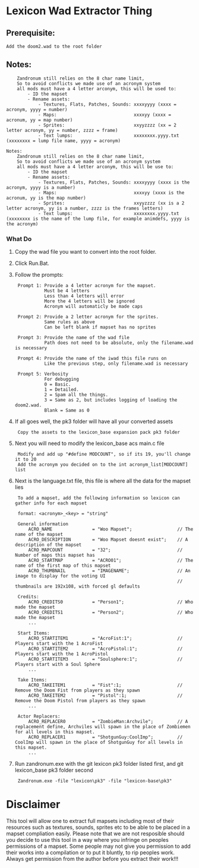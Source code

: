 # Lexicon Wad Extractor Thing


## Prerequisite:
    Add the doom2.wad to the root folder

## Notes:
        Zandronum still relies on the 8 char name limit,
        So to avoid conflicts we made use of an acronym system
        all mods must have a 4 letter arconym, this will be used to:
            - ID the mapset
            - Rename assets:
                - Textures, Flats, Patches, Sounds: xxxxyyyy (xxxx = acronym, yyyy = number)
                - Maps:                             xxxxyy (xxxx = acronum, yy = map number)
                - Sprites:                          xxyyzzzz (xx = 2 letter acronym, yy = number, zzzz = frame)
                - Text lumps:                       xxxxxxxx.yyyy.txt (xxxxxxxx = lump file name, yyyy = acronym)

    Notes:
        Zandronum still relies on the 8 char name limit,
        So to avoid conflicts we made use of an acronym system
        all mods must have a 4 letter arconym, this will be use to:
            - ID the mapset
            - Rename assets:
                - Textures, Flats, Patches, Sounds: xxxxyyyy (xxxx is the acronym, yyyy is a number)
                - Maps:                             xxxxyy (xxxx is the acronum, yy is the map number)
                - Sprites:                          xxyyzzzz (xx is a 2 letter acronym, yy is a number, zzzz is the frames letters)
                - Text lumps:                       xxxxxxxx.yyyy.txt (xxxxxxxx is the name of the lump file, for example animdefs, yyyy is the acronym)




### What Do
1) Copy the wad file you want to convert into the root folder.
2) Click Run.Bat.
3) Follow the prompts:

        Prompt 1: Provide a 4 letter acronym for the mapset.
                  Must be 4 letters
                  Less than 4 letters will error
                  More the 4 letters will be ignored
                  Acronym will automaticly be made caps

        Prompt 2: Provide a 2 letter acronym for the sprites.
                  Same rules as above
                  Can be left blank if mapset has no sprites

        Prompt 3: Provide the name of the wad file
                  Path does not need to be absolute, only the filename.wad is necessary

        Prompt 4: Provide the name of the iwad this file runs on
                  Like the previous step, only filename.wad is necessary

        Prompt 5: Verbosity
                  For debugging
                  0 = Basic.
                  1 = Detailed.
                  2 = Spam all the things.
                  3 = Same as 2, but includes logging of loading the doom2.wad.
                  Blank = Same as 0

4) If all goes well, the pk3 folder will have all your converted assets

        Copy the assets to the lexicon_base expansion pack pk3 folder

5) Next you will need to modify the lexicon_base acs main.c file

        Modify and add up "#define MODCOUNT", so if its 19, you'll change it to 20
        Add the acronym you decided on to the int acronym_list[MODCOUNT] list

6) Next is the language.txt file, this file is where all the data for the mapset lies

        To add a mapset, add the following information so lexicon can gather info for each mapset

        format: <acronym>_<key> = "string"

	    General information
		    ACRO_NAME               = "Woo Mapset";                 // The name of the mapset
            ACRO_DESCRIPTION        = "Woo Mapset doesnt exist";    // A description of the mapset
		    ACRO_MAPCOUNT           = "32";                         // Number of maps this mapset has
		    ACRO_STARTMAP           = "ACRO01";                     // The name of the first map of this mapset
		    ACRO_THUMBNAIL          = "IMAGENAME";                  // An image to display for the voting UI
                                                                    // thumbnails are 192x108, with forced gl defaults

	    Credits:
		    ACRO_CREDITS0           = "Person1";                    // Who made the mapset
		    ACRO_CREDITS1           = "Person2";                    // Who made the mapset
		    ...

	    Start Items:
		    ACRO_STARTITEM1         = "AcroFist:1";                 // Players start with the 1 AcroFist
		    ACRO_STARTITEM2         = "AcroPistol:1";               // Players start with the 1 AcroPistol
            ACRO_STARTITEM3         = "Soulsphere:1";               // Players start with a Soul Sphere
		    ...

	    Take Items:
		    ACRO_TAKEITEM1          = "Fist":1;	                    // Remove the Doom Fist from players as they spawn
		    ACRO_TAKEITEM2          = "Pistol":1;                   // Remove the Doom Pistol from players as they spawn
		    ...

	    Actor Replacers:
		    ACRO_REPLACER0          = "ZombieMan:Archvile";         // A replacement define, Archviles will spawn in the place of Zombiemen for all levels in this mapset.
		    ACRO_REPLACER1          = "ShotgunGuy:CoolImp";         // CoolImp will spawn in the place of ShotgunGuy for all levels in this mapset.
		    ...

6) Run zandronum.exe with the git lexicon pk3 folder listed first, and git lexicon_base pk3 folder second

        Zandronum.exe -file "lexicon\pk3" -file "lexicon-base\pk3"

# Disclaimer
This tool will allow one to extract full mapsets including most of their resources such as textures, sounds, sprites etc to be able to be placed in a mapset compliation easily. Please note that we are not resposible should you decide to use this tool in a way where you infringe on peoples permissions of a mapset. Some people may not give you permission to add their works into a compilation or to put it bluntly, to rip peoples work. Always get permission from the author before you extract their work!!!
